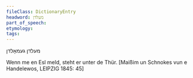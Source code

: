 ```yaml
---
fileClass: DictionaryEntry
headword: מעלדן
part_of_speech: 
etymology: 
tags: 
---
```

מעלדן
געמאָלדן

Wenn me en Esl meld, steht er unter de Thür.
[Maißim un Schnokes vun e Handelewos, LEIPZIG 1845: 45]